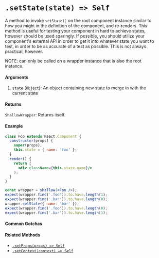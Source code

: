 # `.setState(state) => Self`

A method to invoke `setState()` on the root component instance similar to how you might in the
definition of the component, and re-renders.  This method is useful for testing your component
in hard to achieve states, however should be used sparingly. If possible, you should utilize
your component's external API in order to get it into whatever state you want to test, in order
to be as accurate of a test as possible. This is not always practical, however.

NOTE: can only be called on a wrapper instance that is also the root instance.


#### Arguments

1. `state` (`Object`): An object containing new state to merge in with the current state



#### Returns

`ShallowWrapper`: Returns itself.



#### Example

```jsx
class Foo extends React.Component {
  constructor(props) {
    super(props);
    this.state = { name: 'foo' };
  }
  render() {
    return (
      <div className={this.state.name}/>
    );
  }
}
```
```jsx
const wrapper = shallow(<Foo />);
expect(wrapper.find('.foo')).to.have.length(1);
expect(wrapper.find('.bar')).to.have.length(0);
wrapper.setState({ name: 'bar' });
expect(wrapper.find('.foo')).to.have.length(0);
expect(wrapper.find('.bar')).to.have.length(1);
```


#### Common Gotchas



#### Related Methods

- [`.setProps(props) => Self`](setProps.md)
- [`.setContext(context) => Self`](setContext.md)


